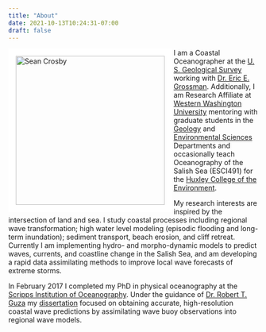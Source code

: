 ```yaml
---
title: "About"
date: 2021-10-13T10:24:31-07:00
draft: false
---
```


<img src="/img/me.jpg" alt="Sean Crosby" align="left" width="300" style="border:15px solid white">

I am a Coastal Oceanographer at the [U. S. Geological Survey](https://www.usgs.gov/) working with [Dr. Eric E. Grossman](https://cse.wwu.edu/geology/grossme2). Additionally, I am Research Affiliate at [Western Washington University](https://www.wwu.edu/) mentoring with graduate students in the [Geology](https://cse.wwu.edu/geology) and [Environmental Sciences](https://www.wwu.edu/majors/environmental-science) Departments and occasionally teach Oceanography of the Salish Sea (ESCI491) for the [Huxley College of the Environment](https://huxley.wwu.edu/).

My research interests are inspired by the intersection of land and sea. I study coastal processes including regional wave transformation; high water level modeling (episodic flooding and long-term inundation);  sediment transport, beach erosion, and cliff retreat.  Currently I am implementing hydro- and morpho-dynamic models to predict  waves, currents, and coastline change in the Salish Sea, and am developing a rapid data assimilating methods to improve local wave forecasts of extreme storms.

In February 2017 I completed my PhD in physical oceanography at the [Scripps Institution of Oceanography](https://scripps.ucsd.edu/). Under the guidance of [Dr. Robert T. Guza](https://www.researchgate.net/profile/R_Guza) my [dissertation](https://escholarship.org/uc/item/3pk2b7z7)  focused on obtaining accurate, high-resolution coastal wave predictions by assimilating wave buoy observations into regional wave models.

